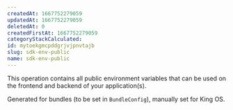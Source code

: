 ```yaml
---
createdAt: 1667752279059
updatedAt: 1667752279059
deletedAt: 0
createdFirstAt: 1667752279059
categoryStackCalculated: 
id: mytoekgmcpddgrjvjpnvtajb
slug: sdk-env-public
name: sdk-env-public
---
```


This operation contains all public environment variables that can be used on the frontend and backend of your application(s).

Generated for bundles (to be set in `BundleConfig`), manually set for King OS.
